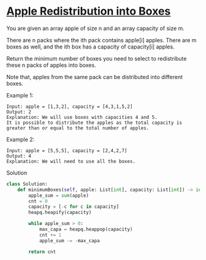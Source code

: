 # [Apple Redistribution into Boxes](https://leetcode.com/problems/apple-redistribution-into-boxes/description/)

You are given an array apple of size n and an array capacity of size m.

There are n packs where the ith pack contains apple[i] apples. There are m boxes as well, and the ith box has a capacity of capacity[i] apples.

Return the minimum number of boxes you need to select to redistribute these n packs of apples into boxes.

Note that, apples from the same pack can be distributed into different boxes.

Example 1:
```
Input: apple = [1,3,2], capacity = [4,3,1,5,2]
Output: 2
Explanation: We will use boxes with capacities 4 and 5.
It is possible to distribute the apples as the total capacity is greater than or equal to the total number of apples.
```
Example 2:
```
Input: apple = [5,5,5], capacity = [2,4,2,7]
Output: 4
Explanation: We will need to use all the boxes.
```
Solution
```python
class Solution:
    def minimumBoxes(self, apple: List[int], capacity: List[int]) -> int:
        apple_sum = sum(apple)
        cnt = 0
        capacity = [-c for c in capacity]
        heapq.heapify(capacity)

        while apple_sum > 0:
            max_capa = heapq.heappop(capacity)
            cnt += 1
            apple_sum -= -max_capa

        return cnt
        
```

